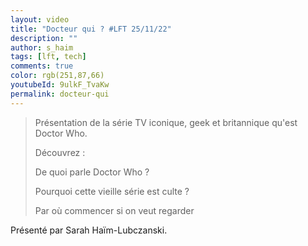 ```yaml
---
layout: video
title: "Docteur qui ? #LFT 25/11/22"
description: ""
author: s_haim
tags: [lft, tech]
comments: true
color: rgb(251,87,66)
youtubeId: 9ulkF_TvaKw
permalink: docteur-qui
---
```


> Présentation de la série TV iconique, geek et britannique qu'est Doctor Who.
> 
> Découvrez :
> 
> De quoi parle Doctor Who ?
> 
> Pourquoi cette vieille série est culte ?
> 
> Par où commencer si on veut regarder

Présenté par Sarah Haïm-Lubczanski.
